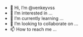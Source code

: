 - 👋 Hi, I’m @venkeyvss
- 👀 I’m interested in ...
- 🌱 I’m currently learning ...
- 💞️ I’m looking to collaborate on ...
- 📫 How to reach me ...



<!---
venkeyvss/venkeyvss is a ✨ special ✨ repository because its `README.md` (this file) appears on your GitHub profile.
You can click the Preview link to take a look at your changes.
--->
